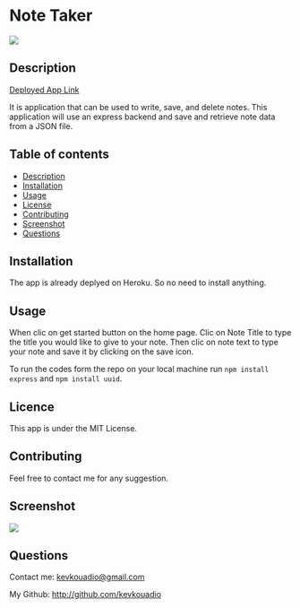 # Note Taker
![](https://img.shields.io/badge/license-MIT-green)
## Description
[Deployed App Link]()

It is application that can be used to write, save, and delete notes. This application will use an express backend and save and retrieve note data from a JSON file.
## Table of contents
* [Description](#Description)
* [Installation](#Installation)
* [Usage](#Usage)
* [License](#License)
* [Contributing](#Contributing)
* [Screenshot](#Screenshot)
* [Questions](#Questions)
## Installation
The app is already deplyed on Heroku. So no need to install anything.
## Usage
When clic on get started button on the home page.
Clic on Note Title to type the title you would like to give to your note. Then clic on note text to type your note and save it by clicking on the save icon.

To run the codes form the repo on your local machine run  ```npm install express``` and ```npm install uuid```. 
## Licence
This app is under the MIT License.
## Contributing
Feel free to contact me for any suggestion.
## Screenshot
![](/public/Note-Taker-App.gif)
## Questions
Contact me: kevkouadio@gmail.com

My Github: http://github.com/kevkouadio